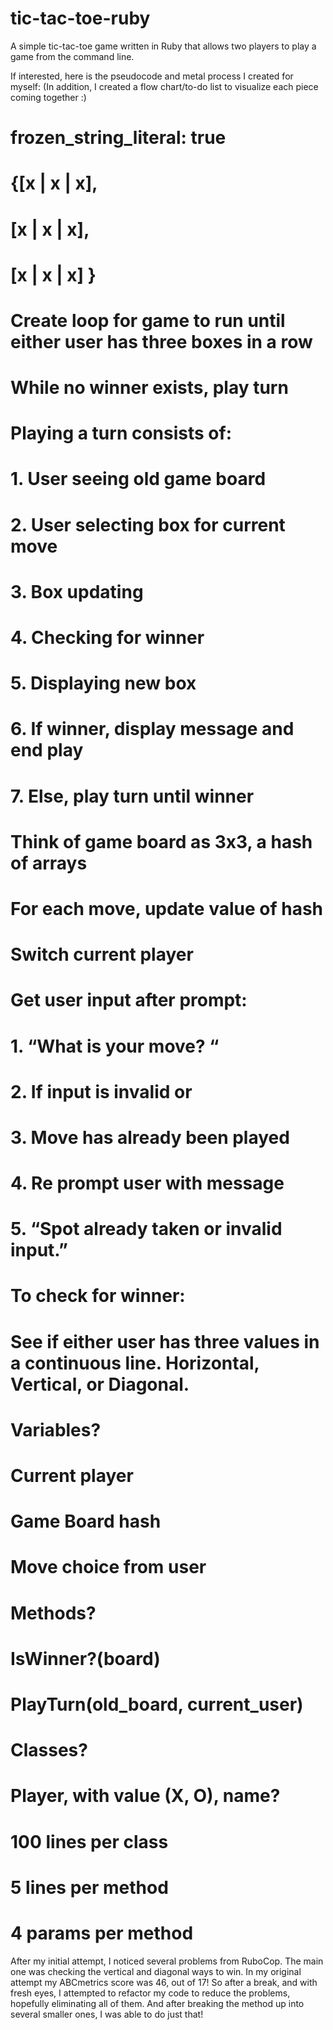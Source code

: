 # tic-tac-toe-ruby
A simple tic-tac-toe game written in Ruby that allows two players to play a game from the command line.

If interested, here is the pseudocode and metal process I created for myself: (In addition, I created a flow chart/to-do list to visualize each piece coming together :)
# frozen_string_literal: true

# {[x | x | x],
# [x | x | x],
# [x | x | x] }

# Create loop for game to run until either user has three boxes in a row
# While no winner exists, play turn
# Playing a turn consists of:
# 1. User seeing old game board
# 2. User selecting box for current move
# 3. Box updating
# 4. Checking for winner
# 5. Displaying new box
# 6. If winner, display message and end play
# 7. Else, play turn until winner
# Think of game board as 3x3, a hash of arrays
# For each move, update value of hash
# Switch current player
# Get user input after prompt:
# 1. “What is your move? “
# 2. If input is invalid or
# 3. Move has already been played
# 4. Re prompt user with message
# 5. “Spot already taken or invalid input.”

# To check for winner:
# See if either user has three values in a continuous line. Horizontal, Vertical, or Diagonal.

# Variables?
# Current player
# Game Board hash
# Move choice from user

# Methods?
# IsWinner?(board)
# PlayTurn(old_board, current_user)

# Classes?
# Player, with value (X, O), name?

# 100 lines per class
# 5 lines per method
# 4 params per method

After my initial attempt, I noticed several problems from RuboCop. The main one was checking the vertical and diagonal ways to win. In my original attempt my ABCmetrics score was 46, out of 17! So after a break, and with fresh eyes, I attempted to refactor my code to reduce the problems, hopefully eliminating all of them. And after breaking the method up into several smaller ones, I was able to do just that!